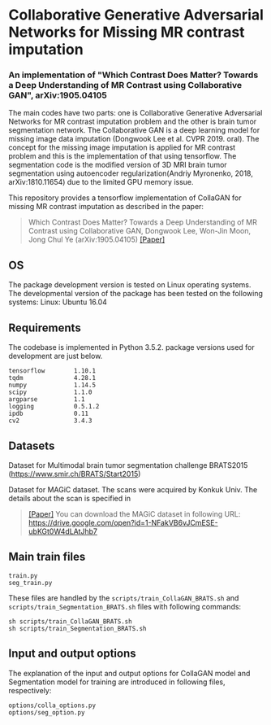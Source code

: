 # Collaborative Generative Adversarial Networks for Missing MR contrast imputation

### An implementation of "Which Contrast Does Matter? Towards a Deep Understanding of MR Contrast using Collaborative GAN", arXiv:1905.04105

The main codes have two parts: one is Collaborative Generative Adversarial Networks for MR contrast imputation problem and the other is brain tumor segmentation network.
The Collaborative GAN is a deep learning model for missing image data imputation (Dongwook Lee et al. CVPR 2019. oral). The concept for the missing image imputation is applied for MR contrast problem and this is the implementation of that using tensorflow.
The segmentation code is the modified version of 3D MRI brain tumor segmentation using autoencoder regularization(Andriy Myronenko, 2018, arXiv:1810.11654) due to the limited GPU memory issue.

This repository provides a tensorflow implementation of CollaGAN for missing MR contrast imputation as described in the paper:
> Which Contrast Does Matter? Towards a Deep Understanding of MR Contrast using Collaborative GAN,
> Dongwook Lee, Won-Jin Moon, Jong Chul Ye (arXiv:1905.04105)
> [[Paper]](https://arxiv.org/pdf/1905.04105.pdf)

## OS
The package development version is tested on Linux operating systems. The developmental version of the package has been tested on the following systems:
Linux: Ubuntu 16.04

## Requirements
The codebase is implemented in Python 3.5.2. package versions used for development are just below.
```
tensorflow 		  1.10.1
tqdm			  4.28.1
numpy			  1.14.5
scipy			  1.1.0
argparse		  1.1
logging 	 	  0.5.1.2
ipdb 			  0.11
cv2 			  3.4.3
```
## Datasets
Dataset for Multimodal brain tumor segmentation challenge
BRATS2015 (https://www.smir.ch/BRATS/Start2015)

Dataset for MAGiC dataset. The scans were acquired by Konkuk Univ. 
The details about the scan is specified in  
> [[Paper]](https://arxiv.org/pdf/1905.04105.pdf)
You can download the MAGiC dataset in following URL:
https://drive.google.com/open?id=1-NFakVB6vJCmESE-ubKGt0W4dLAtJhb7


## Main train files
```
train.py
seg_train.py
```
These files are handled by the `scripts/train_CollaGAN_BRATS.sh` and `scripts/train_Segmentation_BRATS.sh` files with following commands:
```
sh scripts/train_CollaGAN_BRATS.sh
sh scripts/train_Segmentation_BRATS.sh
```

## Input and output options
The explanation of the input and output options for CollaGAN model and Segmentation model for training are introduced in following files, respectively:
```
options/colla_options.py
options/seg_option.py
```

